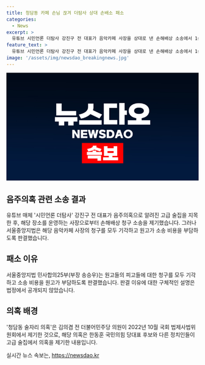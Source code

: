 ```yaml
---
title: 청담동 카페 손님 끊겨 더탐사 상대 손배소 패소
categories:
  - News
excerpt: >
  유튜브 시민언론 더탐사 강진구 전 대표가 음악카페 사장을 상대로 낸 손해배상 소송에서 1심에서 패소했다. 서울중앙지법은 소송 비용을 원고가 부담하도록 결정했다. 해당 의혹은 한동훈 국민의힘 당대표 후보와 관련된 청담동 술자리 의혹으로, 김의겸 전 더불어민주당 의원이 의혹을 제기한 후 의문이 제기되었다. 강진구 더탐사 전 대표 등을 상대로 5억 원대 손해배상 소송을 제기한 이씨는 명예훼손과 인격권 침해 등의 불법행위로 손해를 입어 정신적 피해보상을 요구했다.
feature_text: >
  유튜브 시민언론 더탐사 강진구 전 대표가 음악카페 사장을 상대로 낸 손해배상 소송에서 1심에서 패소했다. 서울중앙지법은 소송 비용을 원고가 부담하도록 결정했다. 해당 의혹은 한동훈 국민의힘 당대표 후보와 관련된 청담동 술자리 의혹으로, 김의겸 전 더불어민주당 의원이 의혹을 제기한 후 의문이 제기되었다. 강진구 더탐사 전 대표 등을 상대로 5억 원대 손해배상 소송을 제기한 이씨는 명예훼손과 인격권 침해 등의 불법행위로 손해를 입어 정신적 피해보상을 요구했다.
image: '/assets/img/newsdao_breakingnews.jpg'
---
```


<p><img src="/assets/img/newsdao_breakingnews.jpg" alt="ontimetimes 속보" /></p>

<h2 data-ke-size="size26">음주의혹 관련 소송 결과</h2>

<p data-ke-size="size16">유튜브 매체 '시민언론 더탐사' 강진구 전 대표가 음주의혹으로 알려진 고급 술집을 지목한 후, 해당 장소를 운영하는 사장으로부터 손해배상 청구 소송을 제기했습니다. 그러나 서울중앙지법은 해당 음악카페 사장의 청구를 모두 기각하고 원고가 소송 비용을 부담하도록 판결했습니다.</p>

<h2 data-ke-size="size26">패소 이유</h2>

<p data-ke-size="size16">서울중앙지법 민사합의25부(부장 송승우)는 원고들의 피고들에 대한 청구를 모두 기각하고 소송 비용을 원고가 부담하도록 판결했습니다. 판결 이유에 대한 구체적인 설명은 법정에서 공개되지 않았습니다.</p>

<h2 data-ke-size="size26">의혹 배경</h2>

<p data-ke-size="size16">'청담동 술자리 의혹'은 김의겸 전 더불어민주당 의원이 2022년 10월 국회 법제사법위원회에서 제기한 것으로, 해당 의혹은 한동훈 국민의힘 당대표 후보와 다른 정치인들이 고급 술집에서 의혹을 제기한 내용입니다.</p>
실시간 뉴스 속보는, <a href="https://newsdao.kr" rel="dofollow">https://newsdao.kr</a>


